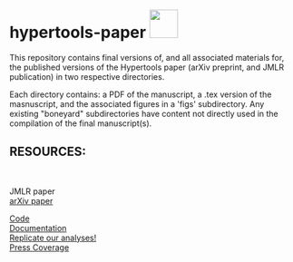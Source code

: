 <h1> hypertools-paper  <img src="https://static1.squarespace.com/static/57e18d24d482e96cd836c9f1/57e40b26cd0f689a2ff2badf/58915926d1758ec68ef249f5/1485984213751/HeusEtAl17-17.png" data-image="https://static1.squarespace.com/static/57e18d24d482e96cd836c9f1/57e40b26cd0f689a2ff2badf/58915926d1758ec68ef249f5/1485984213751/HeusEtAl17-17.png" height="50" width="50"></h1>

This repository contains final versions of, and all associated materials for, the published versions of the Hypertools paper (arXiv preprint, and JMLR publication) in two respective directories. <br />

Each directory contains: a PDF of the manuscript, a .tex version of the masnuscript, and the associated figures in a 'figs' subdirectory. Any existing "boneyard" subdirectories have content not directly used in the compilation of the final manuscript(s). <br />

<h2> RESOURCES: </h2><br />

<a h ref="https://arxiv.org/abs/1701.08290">JMLR paper </a><br />
<a href="https://arxiv.org/abs/1701.08290">arXiv paper </a><br />

<a href="https://github.com/ContextLab/hypertools"> Code </a>  <br />
<a href="http://hypertools.readthedocs.io/en/latest/">Documentation</a><br />
<a href="https://github.com/ContextLab/hypertools-paper-notebooks"> Replicate our analyses! </a> <br />
<a href="http://blog.kaggle.com/2017/04/10/exploring-the-structure-of-high-dimensional-data-with-hypertools-in-kaggle-kernels/">Press Coverage</a>
